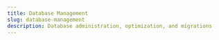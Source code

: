 ```yaml
---
title: Database Management
slug: database-management
description: Database administration, optimization, and migrations
---
```

